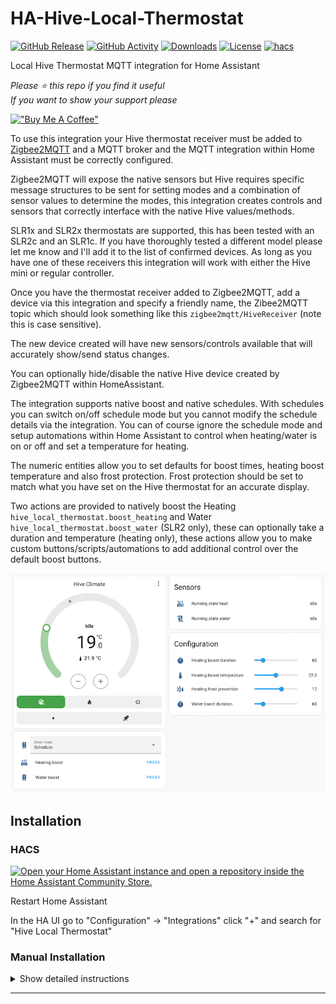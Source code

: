 # HA-Hive-Local-Thermostat

[![GitHub Release][releases-shield]][releases]
[![GitHub Activity][commits-shield]][commits]
[![Downloads][download-latest-shield]](Downloads)
[![License][license-shield]](LICENSE)
[![hacs][hacsbadge]][hacs]

Local Hive Thermostat MQTT integration for Home Assistant

_Please :star: this repo if you find it useful_  
_If you want to show your support please_

[!["Buy Me A Coffee"](https://www.buymeacoffee.com/assets/img/custom_images/yellow_img.png)](https://www.buymeacoffee.com/codechimp)

To use this integration your Hive thermostat receiver must be added to [Zigbee2MQTT](https://www.zigbee2mqtt.io/supported-devices/#v=Hive) and a MQTT broker and the MQTT integration within Home Assistant must be correctly configured.

Zigbee2MQTT will expose the native sensors but Hive requires specific message structures to be sent for setting modes and a combination of sensor values to determine the modes, this integration creates controls and sensors that correctly interface with the native Hive values/methods.

SLR1x and SLR2x thermostats are supported, this has been tested with an SLR2c and an SLR1c. If you have thoroughly tested a different model please let me know and I'll add it to the list of confirmed devices. As long as you have one of these receivers this integration will work with either the Hive mini or regular controller.

Once you have the thermostat receiver added to Zigbee2MQTT, add a device via this integration and specify a friendly name, the Zibee2MQTT topic which should look something like this `zigbee2mqtt/HiveReceiver` (note this is case sensitive).

The new device created will have new sensors/controls available that will accurately show/send status changes.

You can optionally hide/disable the native Hive device created by Zigbee2MQTT within HomeAssistant.

The integration supports native boost and native schedules. With schedules you can switch on/off schedule mode but you cannot modify the schedule details via the integration. You can of course ignore the schedule mode and setup automations within Home Assistant to control when heating/water is on or off and set a temperature for heating.

The numeric entities allow you to set defaults for boost times, heating boost temperature and also frost protection. Frost protection should be set to match what you have set on the Hive thermostat for an accurate display.

Two actions are provided to natively boost the Heating `hive_local_thermostat.boost_heating` and Water `hive_local_thermostat.boost_water` (SLR2 only), these can optionally take a duration and temperature (heating only), these actions allow you to make custom buttons/scripts/automations to add additional control over the default boost buttons.

![Hive Screenshot](https://github.com/andrew-codechimp/HA-Hive-Local-Thermostat/blob/main/images/screenshot.png "Hive Controls")

## Installation

### HACS

[![Open your Home Assistant instance and open a repository inside the Home Assistant Community Store.](https://my.home-assistant.io/badges/hacs_repository.svg)](https://my.home-assistant.io/redirect/hacs_repository/?owner=andrew-codechimp&repository=HA-Hive-Local-Thermostat&category=Integration)

Restart Home Assistant  

In the HA UI go to "Configuration" -> "Integrations" click "+" and search for "Hive Local Thermostat"  

### Manual Installation

<details>
<summary>Show detailed instructions</summary>

Installation via HACS is recommended, but a manual setup is supported.

1. Manually copy custom_components/hive_local_thermostat folder from latest release to custom_components folder in your config folder.
1. Restart Home Assistant.
1. In the HA UI go to "Configuration" -> "Integrations" click "+" and search for "Hive Local Thermostat"

</details>

***

[commits-shield]: https://img.shields.io/github/commit-activity/y/andrew-codechimp/HA-Hive-Local-Thermostat.svg?style=for-the-badge
[commits]: https://github.com/andrew-codechimp/HA-Hive-Local-Thermostat/commits/main
[hacs]: https://github.com/hacs/integration
[hacsbadge]: https://img.shields.io/badge/HACS-Custom-41BDF5.svg?style=for-the-badge
[exampleimg]: example.png
[license-shield]: https://img.shields.io/github/license/andrew-codechimp/HA-Hive-Local-Thermostat.svg?style=for-the-badge
[releases-shield]: https://img.shields.io/github/release/andrew-codechimp/HA-Hive-Local-Thermostat.svg?style=for-the-badge
[releases]: https://github.com/andrew-codechimp/HA-Hive-Local-Thermostat/releases
[download-latest-shield]: https://img.shields.io/github/downloads/andrew-codechimp/HA-Hive-Local-Thermostat/latest/total?style=for-the-badge
